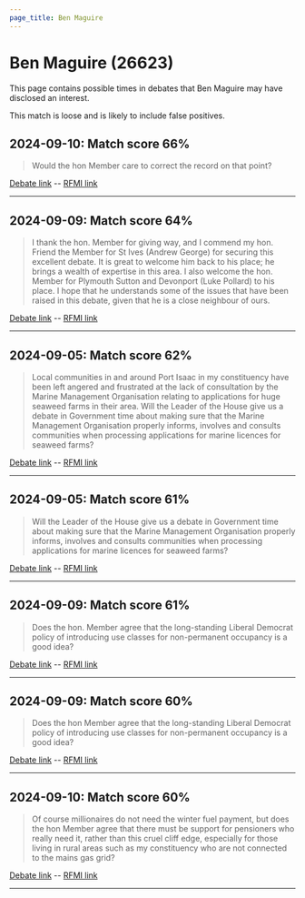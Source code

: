 ```yaml
---
page_title: Ben Maguire
---
```


# Ben Maguire  (26623)

This page contains possible times in debates that Ben Maguire may have disclosed an interest.

This match is loose and is likely to include false positives. 



## 2024-09-10: Match score 66%

>Would the hon Member care to correct the record on that point?

[Debate link](https://www.theyworkforyou.com/debates/?id=2024-09-10a.783.1)  --  [RFMI link](https://www.theyworkforyou.com/mp/26623/register)


---



## 2024-09-09: Match score 64%

>I thank the hon. Member for giving way, and I commend my hon. Friend the Member for St Ives (Andrew George) for securing this excellent debate. It is great to welcome him back to his place; he brings a wealth of expertise in this area. I also welcome the hon. Member for Plymouth Sutton and Devonport (Luke Pollard) to his place. I hope that he understands some of the issues that have been raised in this debate, given that he is a close neighbour of ours.

[Debate link](https://www.theyworkforyou.com/debates/?id=2024-09-09b.669.0)  --  [RFMI link](https://www.theyworkforyou.com/mp/26623/register)


---



## 2024-09-05: Match score 62%

>Local communities in and around Port Isaac in my constituency have been left angered and frustrated at the lack of consultation  by the Marine Management Organisation relating to applications for huge seaweed farms in their area. Will the Leader of the House give us a debate in Government time about making sure that the Marine Management Organisation properly informs, involves and consults communities when processing applications for marine licences for seaweed farms?

[Debate link](https://www.theyworkforyou.com/debates/?id=2024-09-05b.444.5)  --  [RFMI link](https://www.theyworkforyou.com/mp/26623/register)


---



## 2024-09-05: Match score 61%

>Will the Leader of the House give us a debate in Government time about making sure that the Marine Management Organisation properly informs, involves and consults communities when processing applications for marine licences for seaweed farms?

[Debate link](https://www.theyworkforyou.com/debates/?id=2024-09-05b.444.5)  --  [RFMI link](https://www.theyworkforyou.com/mp/26623/register)


---



## 2024-09-09: Match score 61%

>Does the hon. Member agree that the long-standing Liberal Democrat policy of introducing use classes for non-permanent occupancy is a good idea?

[Debate link](https://www.theyworkforyou.com/debates/?id=2024-09-09b.669.2)  --  [RFMI link](https://www.theyworkforyou.com/mp/26623/register)


---



## 2024-09-09: Match score 60%

>Does the hon Member agree that the long-standing Liberal Democrat policy of introducing use classes for non-permanent occupancy is a good idea?

[Debate link](https://www.theyworkforyou.com/debates/?id=2024-09-09b.669.2)  --  [RFMI link](https://www.theyworkforyou.com/mp/26623/register)


---



## 2024-09-10: Match score 60%

>Of course millionaires do not need the winter fuel payment, but does the hon Member agree that there must be support for pensioners who really need it, rather than this cruel cliff edge, especially for those living in rural areas such as my constituency who are not connected to the mains gas grid?

[Debate link](https://www.theyworkforyou.com/debates/?id=2024-09-10a.769.4)  --  [RFMI link](https://www.theyworkforyou.com/mp/26623/register)


---

